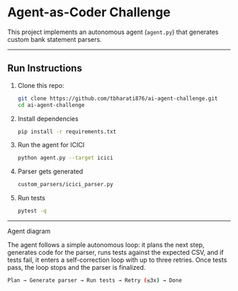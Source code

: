 # Agent-as-Coder Challenge

This project implements an autonomous agent (`agent.py`) that generates custom bank statement parsers.

---

## Run Instructions

1. Clone this repo:
   ```bash
   git clone https://github.com/tbharati876/ai-agent-challenge.git
   cd ai-agent-challenge
2. Install dependencies
    ```bash
   pip install -r requirements.txt
3. Run the agent for ICICI
    ```bash
    python agent.py --target icici
4. Parser gets generated
    ```bash
    custom_parsers/icici_parser.py
5. Run tests
    ```bash
    pytest -q
---
Agent diagram

The agent follows a simple autonomous loop: it plans the next step, generates code for the parser, runs tests against the expected CSV, and if tests fail, it enters a self-correction loop with up to three retries. Once tests pass, the loop stops and the parser is finalized.
```bash
Plan → Generate parser → Run tests → Retry (≤3x) → Done 

   
   


